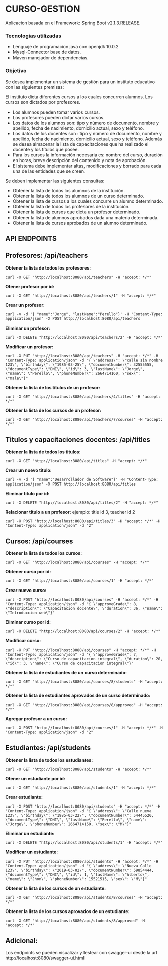 # CURSO-GESTION

Aplicacion basada en el Framework: Spring Boot v2.1.3.RELEASE.

### Tecnologias utilizadas
- Lenguaje de programacion java con openjdk 10.0.2 
- Mysql-Connector base de datos.
- Maven manejador de dependencias. 


### Objetivo 
Se desea implementar un sistema de gestión para un instituto educativo con las siguientes premisas:

El instituto dicta diferentes cursos a los cuales concurren alumnos. Los cursos son dictados por profesores.
- Los alumnos pueden tomar varios cursos.
- Los profesores pueden dictar varios cursos.
- Los datos de los alumnos son: tipo y número de documento, nombre y apellido, fecha de nacimiento, domicilio actual, sexo y teléfono.
- Los datos de los docentes son : tipo y número de documento, nombre y apellido, fecha de nacimiento, domicilio actual, sexo y teléfono. Además se desea almacenar la lista de capacitaciones que ha realizado el docente y los títulos que posee.
- Para los cursos la información necesaria es: nombre del curso, duración en horas, breve descripción del contenido y nota de aprobación.
- El sistema debe implementar altas, modificaciones y borrado para cada una de las entidades que se creen.

Se deben implementar las siguientes consultas:
- Obtener la lista de todos los alumnos de la institución.
- Obtener la lista de todos los alumnos de un curso determinado.
- Obtener la lista de cursos a los cuales concurre un alumno determinado.
- Obtener la lista de todos los profesores de la institución.
- Obtener la lista de cursos que dicta un profesor determinado.
- Obtener la lista de alumnos aprobados dada una materia determinada.
- Obtener la lista de cursos aprobados de un alumno determinado.

## API ENDPOINTS

## Profesores: /api/teachers
**Obtener la lista de todos los profesores:** 
```
curl -X GET "http://localhost:8080/api/teachers" -H "accept: */*"
```

**Otener profesor por id:**
```
curl -X GET "http://localhost:8080/api/teachers/1" -H "accept: */*"
```

**Crear un profesor:**
```
curl -v -d '{ "name":"Jorge", "lastName":"Perello"}' -H "Content-Type: application/json" -X POST http://localhost:8080/api/teachers
```

**Eliminar un profesor:**
```
curl -X DELETE "http://localhost:8080/api/teachers/2" -H "accept: */*"
```

**Modificar un profesor:**
```
curl -X PUT "http://localhost:8080/api/teachers" -H "accept: */*" -H "Content-Type: application/json" -d "{ \"address\": \"calle sin nombre 123\", \"birthday\": \"1985-03-25\", \"documentNumber\": 32555555, \"documentType\": \"DNI\", \"id\": 3, \"lastName\": \"Jorge\", \"name\": \"Perello\", \"phoneNumber\": 2664714160, \"sex\": \"male\"}"
```

**Obtener la lista de los titulos de un profesor:**
```
curl -X GET "http://localhost:8080/api/teachers/4/titles" -H "accept: */*"
```

**Obtener la lista de los cursos de un profesor:**
```
curl -X GET "http://localhost:8080/api/teachers/7/courses" -H "accept: */*"
```

## Titulos y capacitaciones docentes: /api/titles
**Obtener la lista de todos los titulos:** 
```
curl -X GET "http://localhost:8080/api/titles" -H "accept: */*"
```

**Crear un nuevo titulo:**
```
curl -v -d '{ "name":"Desarrollador de Software"}' -H "Content-Type: application/json" -X POST http://localhost:8080/api/titles
```

**Eliminar titulo por id:**
```
curl -X DELETE "http://localhost:8080/api/titles/2" -H "accept: */*"
```

**Relacionar titulo a un profesor:** ejemplo: title id 3, teacher id 2
```
curl -X POST "http://localhost:8080/api/titles/3" -H "accept: */*" -H "Content-Type: application/json" -d "2"
```


## Cursos: /api/courses

**Obtener la lista de todos los cursos:** 

```
curl -X GET "http://localhost:8080/api/courses" -H "accept: */*"
```

**Obtener curso por id:** 

```
curl -X GET "http://localhost:8080/api/courses/1" -H "accept: */*"
```

**Crear nuevo curso:** 

```
curl -X POST "http://localhost:8080/api/courses" -H "accept: */*" -H "Content-Type: application/json" -d "{ \"approveGrade\": 8, \"description\": \"Capacitacion docente\", \"duration\": 36, \"name\": \"Introduccion web\"}"
```

**Eliminar curso por id:**

```
curl -X DELETE "http://localhost:8080/api/courses/2" -H "accept: */*"
```

**Modificar curso:** 

```
curl -X PUT "http://localhost:8080/api/courses" -H "accept: */*" -H "Content-Type: application/json" -d "{ \"approveGrade\": 7, \"description\": \"Curso de capacitacion integral\", \"duration\": 20, \"id\": 3, \"name\": \"Curso de capacitacion integral\"}"
```

**Obtener la lista de estudiantes de un curso determinado:**

```
curl -X GET "http://localhost:8080/api/courses/8/students" -H "accept: */*"
```

**Obtener la lista de estudiantes aprovados de un curso determinado:**

```
curl -X GET "http://localhost:8080/api/courses/8/approved" -H "accept: */*"
```

**Agregar profesor a un curso:**
```
curl -X POST "http://localhost:8080/api/courses/1" -H "accept: */*" -H "Content-Type: application/json" -d "2"
```

## Estudiantes: /api/students
**Obtener la lista de todos los estudiantes:** 
```
curl -X GET "http://localhost:8080/api/students" -H "accept: */*"
```

**Otener un estudiante por id:**
```
curl -X GET "http://localhost:8080/api/students/1" -H "accept: */*"
```

**Crear estudiante:**
```
curl -X POST "http://localhost:8080/api/students" -H "accept: */*" -H "Content-Type: application/json" -d "{ \"address\": \"Calle nueva 123\", \"birthday\": \"1985-03-22\", \"documentNumber\": 54445520, \"documentType\": \"DNI\", \"lastName\": \"Perello\", \"name\": \"Jorge\", \"phoneNumber\": 2664714150, \"sex\": \"M\"}"
```

**Eliminar un estudiante:**
```
curl -X DELETE "http://localhost:8080/api/students/1" -H "accept: */*"
```

**Modificar un estudiante:**
```
curl -X PUT "http://localhost:8080/api/students" -H "accept: */*" -H "Content-Type: application/json" -d "{ \"address\": \"Nueva Calle 123\", \"birthday\": \"2019-03-02\", \"documentNumber\": 59854444, \"documentType\": \"DNI\", \"id\": 1, \"lastName\": \"Alberto\", \"name\": \"Jhon\", \"phoneNumber\": 15521515, \"sex\": \"M\"}"
```

**Obtener la lista de los cursos de un estudiante:**
```
curl -X GET "http://localhost:8080/api/students/8/courses" -H "accept: */*"
```

**Obtener la lista de los cursos aprovados de un estudiante:**
```
curl -X GET "http://localhost:8080/api/students/8/approved" -H "accept: */*"
```


## Adicional:
Los endpoints se pueden visualizar y testear con swagger-ui desde la url  http://localhost:8080/swagger-ui.html